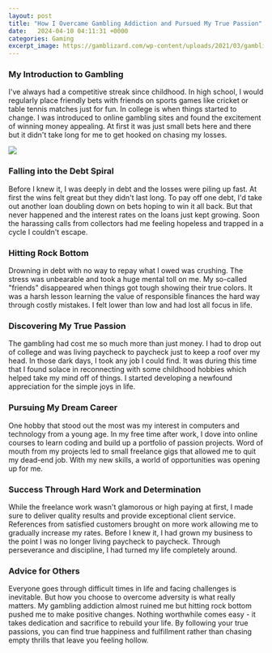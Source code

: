 ```yaml
---
layout: post
title: "How I Overcame Gambling Addiction and Pursued My True Passion"
date:   2024-04-10 04:11:31 +0000
categories: Gaming
excerpt_image: https://gamblizard.com/wp-content/uploads/2021/03/gambling-addiction.jpg
---
```


### My Introduction to Gambling
I've always had a competitive streak since childhood. In high school, I would regularly place friendly bets with friends on sports games like cricket or table tennis matches just for fun. In college is when things started to change. I was introduced to online gambling sites and found the excitement of winning money appealing. At first it was just small bets here and there but it didn't take long for me to get hooked on chasing my losses.

![](https://gamblizard.com/wp-content/uploads/2021/03/gambling-addiction.jpg)
### Falling into the Debt Spiral   
Before I knew it, I was deeply in debt and the losses were piling up fast. At first the wins felt great but they didn't last long. To pay off one debt, I'd take out another loan doubling down on bets hoping to win it all back. But that never happened and the interest rates on the loans just kept growing. Soon the harassing calls from collectors had me feeling hopeless and trapped in a cycle I couldn't escape.
### Hitting Rock Bottom
Drowning in debt with no way to repay what I owed was crushing. The stress was unbearable and took a huge mental toll on me. My so-called "friends" disappeared when things got tough showing their true colors. It was a harsh lesson learning the value of responsible finances the hard way through costly mistakes. I felt lower than low and had lost all focus in life.
### Discovering My True Passion     
The gambling had cost me so much more than just money. I had to drop out of college and was living paycheck to paycheck just to keep a roof over my head. In those dark days, I took any job I could find. It was during this time that I found solace in reconnecting with some childhood hobbies which helped take my mind off of things. I started developing a newfound appreciation for the simple joys in life.
### Pursuing My Dream Career
One hobby that stood out the most was my interest in computers and technology from a young age. In my free time after work, I dove into online courses to learn coding and build up a portfolio of passion projects. Word of mouth from my projects led to small freelance gigs that allowed me to quit my dead-end job. With my new skills, a world of opportunities was opening up for me.
### Success Through Hard Work and Determination    
While the freelance work wasn't glamorous or high paying at first, I made sure to deliver quality results and provide exceptional client service. References from satisfied customers brought on more work allowing me to gradually increase my rates. Before I knew it, I had grown my business to the point I was no longer living paycheck to paycheck. Through perseverance and discipline, I had turned my life completely around.
### Advice for Others
Everyone goes through difficult times in life and facing challenges is inevitable. But how you choose to overcome adversity is what really matters. My gambling addiction almost ruined me but hitting rock bottom pushed me to make positive changes. Nothing worthwhile comes easy - it takes dedication and sacrifice to rebuild your life. By following your true passions, you can find true happiness and fulfillment rather than chasing empty thrills that leave you feeling hollow.